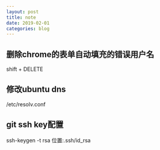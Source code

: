 ```yaml
---
layout: post
title: note
date: 2019-02-01
categories: blog
---
```


## 删除chrome的表单自动填充的错误用户名
shift + DELETE

## 修改ubuntu dns
/etc/resolv.conf

## git ssh key配置
ssh-keygen -t rsa
位置:.ssh/id_rsa
